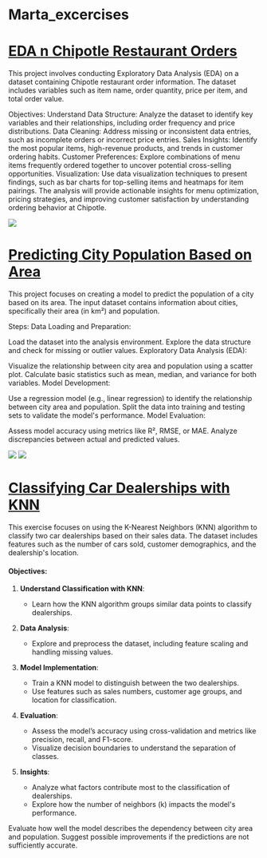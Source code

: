 # Marta_excercises


# [EDA n Chipotle Restaurant Orders](https://github.com/slepankovamarta/the-git-rocks/blob/main/EDA%20Intro.ipynb)
This project involves conducting Exploratory Data Analysis (EDA) on a dataset containing Chipotle restaurant order information. The dataset includes variables such as item name, order quantity, price per item, and total order value.

Objectives:
Understand Data Structure: Analyze the dataset to identify key variables and their relationships, including order frequency and price distributions.
Data Cleaning: Address missing or inconsistent data entries, such as incomplete orders or incorrect price entries.
Sales Insights: Identify the most popular items, high-revenue products, and trends in customer ordering habits.
Customer Preferences: Explore combinations of menu items frequently ordered together to uncover potential cross-selling opportunities.
Visualization: Use data visualization techniques to present findings, such as bar charts for top-selling items and heatmaps for item pairings.
The analysis will provide actionable insights for menu optimization, pricing strategies, and improving customer satisfaction by understanding ordering behavior at Chipotle.


![](https://github.com/slepankovamarta/the-git-rocks/blob/main/Images/car%20github.png)


# [Predicting City Population Based on Area](https://github.com/slepankovamarta/the-git-rocks/blob/main/Population%20excercise%20GitHub.ipynb)
This project focuses on creating a model to predict the population of a city based on its area. The input dataset contains information about cities, specifically their area (in km²) and population.

Steps:
Data Loading and Preparation:

Load the dataset into the analysis environment.
Explore the data structure and check for missing or outlier values.
Exploratory Data Analysis (EDA):

Visualize the relationship between city area and population using a scatter plot.
Calculate basic statistics such as mean, median, and variance for both variables.
Model Development:

Use a regression model (e.g., linear regression) to identify the relationship between city area and population.
Split the data into training and testing sets to validate the model's performance.
Model Evaluation:

Assess model accuracy using metrics like R², RMSE, or MAE.
Analyze discrepancies between actual and predicted values.

![](https://github.com/slepankovamarta/the-git-rocks/blob/main/Images/chipotle%202.png)
![](https://github.com/slepankovamarta/the-git-rocks/blob/main/Images/chipotle.png)


# [Classifying Car Dealerships with KNN](https://github.com/slepankovamarta/the-git-rocks/blob/main/CarStore.ipynb)

This exercise focuses on using the K-Nearest Neighbors (KNN) algorithm to classify two car dealerships based on their sales data. The dataset includes features such as the number of cars sold, customer demographics, and the dealership's location.

#### Objectives:
1. **Understand Classification with KNN**:
   - Learn how the KNN algorithm groups similar data points to classify dealerships.

2. **Data Analysis**:
   - Explore and preprocess the dataset, including feature scaling and handling missing values.

3. **Model Implementation**:
   - Train a KNN model to distinguish between the two dealerships.
   - Use features such as sales numbers, customer age groups, and location for classification.

4. **Evaluation**:
   - Assess the model’s accuracy using cross-validation and metrics like precision, recall, and F1-score.
   - Visualize decision boundaries to understand the separation of classes.

5. **Insights**:
   - Analyze what factors contribute most to the classification of dealerships.
   - Explore how the number of neighbors (k) impacts the model's performance.




Evaluate how well the model describes the dependency between city area and population.
Suggest possible improvements if the predictions are not sufficiently accurate.
